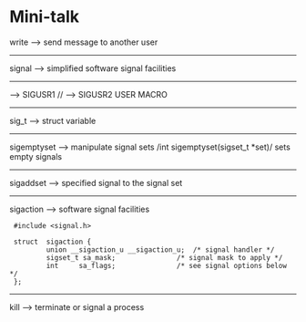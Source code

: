 # Mini-talk

write --> send message to another user
<hr>
signal --> simplified software signal facilities
<hr>
--> SIGUSR1 // --> SIGUSR2 USER MACRO
<hr>
sig_t --> struct variable
<hr>
sigemptyset --> manipulate signal sets /int sigemptyset(sigset_t *set)/ sets empty signals
<hr>
sigaddset --> specified signal to the signal set
<hr>
sigaction --> software signal facilities <br>
     
     #include <signal.h>

     struct  sigaction {
             union __sigaction_u __sigaction_u;  /* signal handler */
             sigset_t sa_mask;               /* signal mask to apply */
             int     sa_flags;               /* see signal options below */
     };
<hr>
kill --> terminate or signal a process

